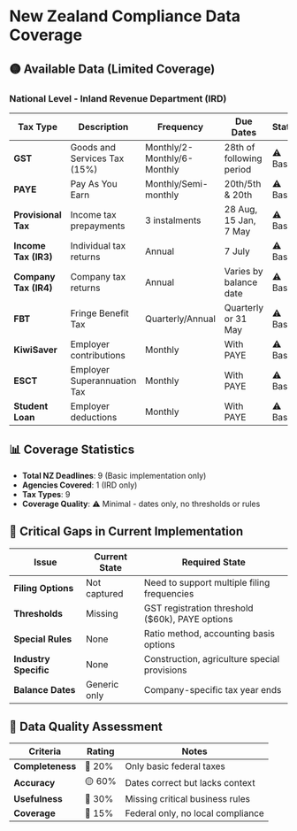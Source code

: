 # New Zealand Compliance Data Coverage

## 🟡 Available Data (Limited Coverage)

### National Level - Inland Revenue Department (IRD)

| Tax Type | Description | Frequency | Due Dates | Status |
|----------|-------------|-----------|-----------|---------|
| **GST** | Goods and Services Tax (15%) | Monthly/2-Monthly/6-Monthly | 28th of following period | ⚠️ Basic |
| **PAYE** | Pay As You Earn | Monthly/Semi-monthly | 20th/5th & 20th | ⚠️ Basic |
| **Provisional Tax** | Income tax prepayments | 3 instalments | 28 Aug, 15 Jan, 7 May | ⚠️ Basic |
| **Income Tax (IR3)** | Individual tax returns | Annual | 7 July | ⚠️ Basic |
| **Company Tax (IR4)** | Company tax returns | Annual | Varies by balance date | ⚠️ Basic |
| **FBT** | Fringe Benefit Tax | Quarterly/Annual | Quarterly or 31 May | ⚠️ Basic |
| **KiwiSaver** | Employer contributions | Monthly | With PAYE | ⚠️ Basic |
| **ESCT** | Employer Superannuation Tax | Monthly | With PAYE | ⚠️ Basic |
| **Student Loan** | Employer deductions | Monthly | With PAYE | ⚠️ Basic |

## 📊 Coverage Statistics

- **Total NZ Deadlines**: 9 (Basic implementation only)
- **Agencies Covered**: 1 (IRD only)
- **Tax Types**: 9
- **Coverage Quality**: ⚠️ Minimal - dates only, no thresholds or rules

## 🔴 Critical Gaps in Current Implementation

| Issue | Current State | Required State |
|-------|---------------|----------------|
| **Filing Options** | Not captured | Need to support multiple filing frequencies |
| **Thresholds** | Missing | GST registration threshold ($60k), PAYE options |
| **Special Rules** | None | Ratio method, accounting basis options |
| **Industry Specific** | None | Construction, agriculture special provisions |
| **Balance Dates** | Generic only | Company-specific tax year ends |

## 🎯 Data Quality Assessment

| Criteria | Rating | Notes |
|----------|--------|-------|
| **Completeness** | 🔴 20% | Only basic federal taxes |
| **Accuracy** | 🟡 60% | Dates correct but lacks context |
| **Usefulness** | 🔴 30% | Missing critical business rules |
| **Coverage** | 🔴 15% | Federal only, no local compliance |